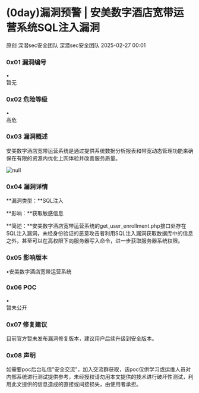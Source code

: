 #  (0day)漏洞预警 | 安美数字酒店宽带运营系统SQL注入漏洞   
原创 深潜sec安全团队  深潜sec安全团队   2025-02-27 00:01  
  
### 0x01 漏洞编号  
  
•  
暂无  
### 0x02 危险等级  
  
•  
高危  
### 0x03 漏洞概述  
  
安美数字酒店宽带运营系统是通过提供系统数据分析报表和带宽动态管理功能来确保在有限的资源内优化上网体验并改善服务质量。  
  
![](https://mmbiz.qpic.cn/sz_mmbiz_png/bfMXBp6QpdxwdWuv56NYfYCTvIsb3CjKJkS2hsCcbGVCxop7NMWepSM2ejjdVewK8iaFTibzgYkKrsjbiaFH0rEOQ/640?wx_fmt=png&from=appmsg "null")  
### 0x04 漏洞详情  
  
**漏洞类型：**SQL注入  
  
**影响：**获取敏感信息  
  
**简述：**安美数字酒店宽带运营系统的get_user_enrollment.php接口处存在SQL注入漏洞，未经身份验证的恶意攻击者利用SQL注入漏洞获取数据库中的信息之外，甚至可以在高权限下向服务器写入命令，进一步获取服务器系统权限。  
### 0x05 影响版本      
  
•安美数字酒店宽带运营系统  
### 0x06 POC  
  
•  
暂未公开  
### 0x07 修复建议  
  
目前官方暂未发布漏洞修复版本，建议用户后续升级到安全版本。  
### 0x08 声明  
  
如需要poc后台私信"安全交流"，加入交流群获取，该poc仅供学习或运维人员对内部系统进行测试提供参考，未经授权请勿用本文提供的技术进行破坏性测试，利用此文提供的信息造成的直接或间接损失，由使用者承担。  
  
  

